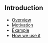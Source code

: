 ## Introduction

* [Overview](Overview.md)
* [Motivation](Motivation.md)
* [Example](Example.md)
* [How we use it](HowWeUseIt.md)
